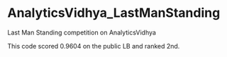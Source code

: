 # AnalyticsVidhya_LastManStanding
Last Man Standing competition on AnalyticsVidhya

This code scored 0.9604 on the public LB and ranked 2nd.
